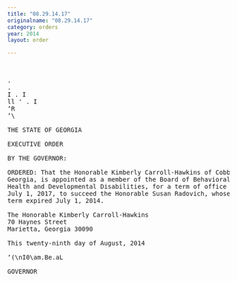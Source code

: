 ```yaml
---
title: "08.29.14.17"
originalname: "08.29.14.17"
category: orders
year: 2014
layout: order

---
```

<pre>
 

.
.
I . I
ll ' . I
‘R
‘\

THE STATE OF GEORGIA

EXECUTIVE ORDER

BY THE GOVERNOR:

ORDERED: That the Honorable Kimberly Carroll-Hawkins of Cobb County,
Georgia, is appointed as a member of the Board of Behavioral
Health and Developmental Disabilities, for a term of office ending
July 1, 2017, to succeed the Honorable Susan Radovich, whose
term expired July 1, 2014.

The Honorable Kimberly Carroll-Hawkins
70 Haynes Street
Marietta, Georgia 30090

This twenty-ninth day of August, 2014

‘(\nI0\am.Be.aL

GOVERNOR

</pre>
